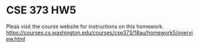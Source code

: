 # CSE 373 HW5

Pleas visit the course website for instructions on this homework.
https://courses.cs.washington.edu/courses/cse373/18au/homework5/overview.html

